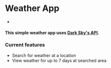 # Weather App
-

#### This simple weather app uses [Dark Sky's API](https://darksky.net/poweredby/).

### Current features
- Search for weather at a location
- View weather for up to 7 days at searched area